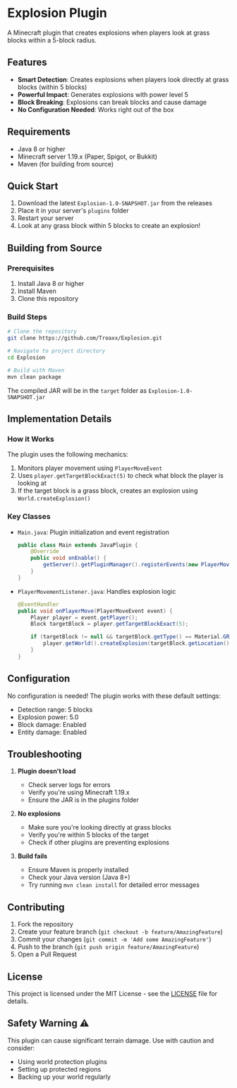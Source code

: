 # Explosion Plugin

A Minecraft plugin that creates explosions when players look at grass blocks within a 5-block radius.

## Features

* **Smart Detection**: Creates explosions when players look directly at grass blocks (within 5 blocks)
* **Powerful Impact**: Generates explosions with power level 5
* **Block Breaking**: Explosions can break blocks and cause damage
* **No Configuration Needed**: Works right out of the box

## Requirements

* Java 8 or higher
* Minecraft server 1.19.x (Paper, Spigot, or Bukkit)
* Maven (for building from source)

## Quick Start

1. Download the latest `Explosion-1.0-SNAPSHOT.jar` from the releases
2. Place it in your server's `plugins` folder
3. Restart your server
4. Look at any grass block within 5 blocks to create an explosion!

## Building from Source

### Prerequisites
1. Install Java 8 or higher
2. Install Maven
3. Clone this repository

### Build Steps
```bash
# Clone the repository
git clone https://github.com/Troaxx/Explosion.git

# Navigate to project directory
cd Explosion

# Build with Maven
mvn clean package
```

The compiled JAR will be in the `target` folder as `Explosion-1.0-SNAPSHOT.jar`

## Implementation Details

### How it Works
The plugin uses the following mechanics:
1. Monitors player movement using `PlayerMoveEvent`
2. Uses `player.getTargetBlockExact(5)` to check what block the player is looking at
3. If the target block is a grass block, creates an explosion using `World.createExplosion()`

### Key Classes
- `Main.java`: Plugin initialization and event registration
  ```java
  public class Main extends JavaPlugin {
      @Override
      public void onEnable() {
          getServer().getPluginManager().registerEvents(new PlayerMovementListener(), this);
      }
  }
  ```

- `PlayerMovementListener.java`: Handles explosion logic
  ```java
  @EventHandler
  public void onPlayerMove(PlayerMoveEvent event) {
      Player player = event.getPlayer();
      Block targetBlock = player.getTargetBlockExact(5);

      if (targetBlock != null && targetBlock.getType() == Material.GRASS_BLOCK) {
          player.getWorld().createExplosion(targetBlock.getLocation(), 5F, true, true);
      }
  }
  ```

## Configuration

No configuration is needed! The plugin works with these default settings:
- Detection range: 5 blocks
- Explosion power: 5.0
- Block damage: Enabled
- Entity damage: Enabled

## Troubleshooting

1. **Plugin doesn't load**
   - Check server logs for errors
   - Verify you're using Minecraft 1.19.x
   - Ensure the JAR is in the plugins folder

2. **No explosions**
   - Make sure you're looking directly at grass blocks
   - Verify you're within 5 blocks of the target
   - Check if other plugins are preventing explosions

3. **Build fails**
   - Ensure Maven is properly installed
   - Check your Java version (Java 8+)
   - Try running `mvn clean install` for detailed error messages

## Contributing

1. Fork the repository
2. Create your feature branch (`git checkout -b feature/AmazingFeature`)
3. Commit your changes (`git commit -m 'Add some AmazingFeature'`)
4. Push to the branch (`git push origin feature/AmazingFeature`)
5. Open a Pull Request

## License

This project is licensed under the MIT License - see the [LICENSE](LICENSE) file for details.

## Safety Warning ⚠️

This plugin can cause significant terrain damage. Use with caution and consider:
- Using world protection plugins
- Setting up protected regions
- Backing up your world regularly
